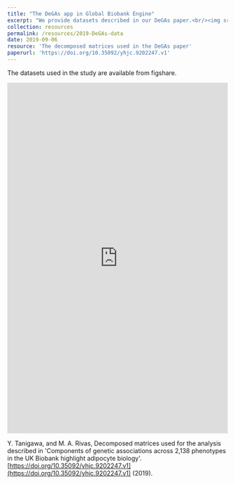 ```yaml
---
title: "The DeGAs app in Global Biobank Engine"
excerpt: "We provide datasets described in our DeGAs paper.<br/><img src='/images/500x300.png'>"
collection: resources
permalink: /resources/2019-DeGAs-data
date: 2019-09-06
resource: 'The decomposed matrices used in the DeGAs paper'
paperurl: 'https://doi.org/10.35092/yhjc.9202247.v1'
---
```


The datasets used in the study are available from figshare.

<iframe src="https://widgets.figshare.com/articles/9202247/embed?show_title=1" width="100%" height="800em" style="border:none;" allowfullscreen="true" frameborder="0"></iframe>

Y. Tanigawa, and M. A. Rivas, Decomposed matrices used for the analysis described in 'Components of genetic associations across 2,138 phenotypes in the UK Biobank highlight adipocyte biology'. [https://doi.org/10.35092/yhjc.9202247.v1](https://doi.org/10.35092/yhjc.9202247.v1) (2019).
